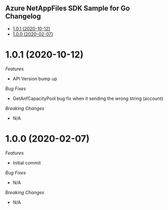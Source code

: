 ## Azure NetAppFiles SDK Sample for Go Changelog

- [1.0.1 (2020-10-12)](#101-2020-10-12)
- [1.0.0 (2020-02-07)](#100-2020-02-07)

# 1.0.1 (2020-10-12)

*Features*
* API Version bump up

*Bug Fixes*
* GetAnfCapacityPool bug fix when it sending the wrong string (account)

*Breaking Changes*
* N/A

# 1.0.0 (2020-02-07)

*Features*
* Initial commit

*Bug Fixes*
* N/A

*Breaking Changes*
* N/A

